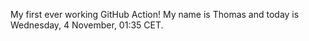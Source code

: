 My first ever working GitHub Action!
My name is Thomas and today is Wednesday, 4 November, 01:35 CET. 
